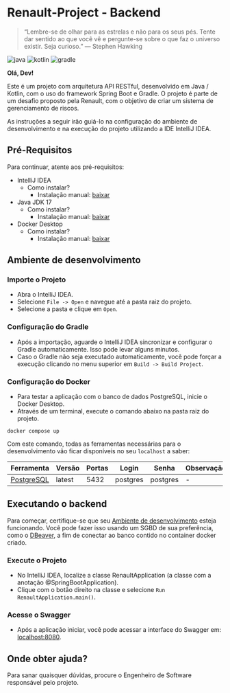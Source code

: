 # Renault-Project - Backend

> “Lembre-se de olhar para as estrelas e não para os seus pés. Tente dar sentido ao que você vê e pergunte-se sobre o que faz o universo existir. Seja curioso.” — Stephen Hawking

![java](https://badgen.net/badge/Java/17/red?scale=1.2) ![kotlin](https://badgen.net/badge/Kotlin/1.9.23/green?scale=1.2) ![gradle](https://badgen.net/badge/Gradle/8.7/blue?scale=1.2)

**Olá, Dev!**

Este é um projeto com arquitetura API RESTful, desenvolvido em Java / Kotlin, com o uso do framework Spring Boot e Gradle. 
O projeto é parte de um desafio proposto pela Renault, com o objetivo de criar um sistema de gerenciamento de riscos.

As instruções a seguir irão guiá-lo na configuração do ambiente de desenvolvimento e na execução do projeto utilizando a IDE IntelliJ IDEA.

## Pré-Requisitos

Para continuar, atente aos pré-requisitos:

- IntelliJ IDEA
    - Como instalar?
        - Instalação manual: [baixar](https://www.jetbrains.com/idea/download/)
- Java JDK 17
    - Como instalar?
        - Instalação manual: [baixar](https://www.oracle.com/java/technologies/javase/jdk17-archive-downloads.html)
- Docker Desktop
    - Como instalar?
        - Instalação manual: [baixar](https://www.docker.com/products/docker-desktop/)

## Ambiente de desenvolvimento

### Importe o Projeto

- Abra o IntelliJ IDEA.
- Selecione `File -> Open` e navegue até a pasta raiz do projeto.
- Selecione a pasta e clique em `Open`.

### Configuração do Gradle
- Após a importação, aguarde o IntelliJ IDEA sincronizar e configurar o Gradle automaticamente. Isso pode levar alguns minutos.
- Caso o Gradle não seja executado automaticamente, você pode forçar a execução clicando no menu superior em `Build -> Build Project`.

### Configuração do Docker

- Para testar a aplicação com o banco de dados PostgreSQL, inicie o Docker Desktop. 
- Através de um terminal, execute o comando abaixo na pasta raiz do projeto.

```shell
docker compose up
```

Com este comando, todas as ferramentas necessárias para o desenvolvimento vão ficar disponíveis no seu `localhost` a saber:

| Ferramenta                                      | Versão     | Portas       | Login       | Senha         | Observação |
|-------------------------------------------------|------------|--------------|-------------|---------------|------------|
| [PostgreSQL](https://hub.docker.com/_/postgres) | latest     | 5432         | postgres    | postgres      | -          |

## Executando o backend

Para começar, certifique-se que seu [Ambiente de desenvolvimento](#Ambiente-de-desenvolvimento) esteja funcionando. Você pode fazer isso usando um SGBD de sua preferência, como o [DBeaver](https://dbeaver.io/), a fim de conectar ao banco contido no container docker criado.

### Execute o Projeto

- No IntelliJ IDEA, localize a classe RenaultApplication (a classe com a anotação @SpringBootApplication).
- Clique com o botão direito na classe e selecione `Run RenaultApplication.main()`.

### Acesse o Swagger
- Após a aplicação iniciar, você pode acessar a interface do Swagger em: [localhost:8080](http://localhost:8080/swagger-ui/index.html).

## Onde obter ajuda?

Para sanar quaisquer dúvidas, procure o Engenheiro de Software responsável pelo projeto.
